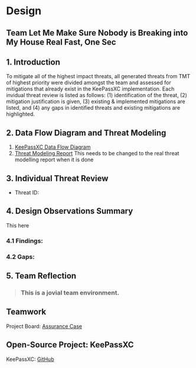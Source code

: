 # Design

## Team Let Me Make Sure Nobody is Breaking into My House Real Fast, One Sec

## 1. Introduction
To mitigate all of the highest impact threats, all generated threats from TMT of highest priority were divided amongst the team and assessed for mitigations that already exist in the KeePassXC implementation. Each invidual threat review is listed as follows: (1) identification of the threat, (2) mitigation justification is given, (3) existing & implemented mitigations are listed, and (4) any gaps in identified threats and existing mitigations are highlighted.

## 2. Data Flow Diagram and Threat Modeling
  1. [KeePassXC Data Flow Diagram](Design/README.md)
  2. [Threat Modeling Report](Design/README.md) This needs to be changed to the real threat modelling report when it is done
## 3. Individual Threat Review
- Threat ID: 
## 4. Design Observations Summary
This here
### 4.1 Findings:

### 4.2 Gaps:

## 5. Team Reflection

> ### This is a __jovial__ team environment.

## Teamwork

Project Board: [Assurance Case](https://github.com/users/JCKelley-CYBR/projects/3/views/1)

## Open-Source Project: KeePassXC

KeePassXC: [GitHub](https://github.com/keepassxreboot/keepassxc)
